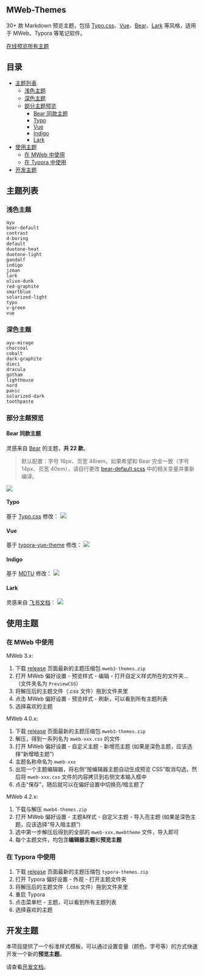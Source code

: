 ## MWeb-Themes

30+ 款 Markdown 预览主题，包括 [Typo.css](#typo)、[Vue](#vue)、[Bear](#bear-同款主题)、[Lark](#lark) 等风格，适用于 MWeb、Typora 等笔记软件。

[在线预览所有主题](https://imageslr.github.io/mweb-themes)

## 目录
- [主题列表](#主题列表)
  - [浅色主题](#浅色主题)
  - [深色主题](#深色主题)
  - [部分主题预览](#部分主题预览)
    - [Bear 同款主题](#bear-同款主题)
    - [Typo](#typo)
    - [Vue](#vue)
    - [Indigo](#indigo)
    - [Lark](#lark)
- [使用主题](#使用主题)
  - [在 MWeb 中使用](#在-mweb-中使用)
  - [在 Typora 中使用](#在-typora-中使用)
- [开发主题](#开发主题)

## 主题列表

### 浅色主题

```
ayu
bear-default
contrast
d-boring
default
duotone-heat
duotone-light
gandalf
indigo
jzman
lark
olive-dunk
red-graphite
smartblue
solarized-light
typo
v-green
vue
```

### 深色主题

```
ayu-mirage
charcoal
cobalt
dark-graphite
dieci
dracula
gotham
lighthouse
nord
panic
solarized-dark
toothpaste
```

### 部分主题预览

#### Bear 同款主题
灵感来自 [Bear](https://bear.app/cn/faq/Themes/About%20free%20and%20Pro%20themes%20in%20Bear/) 的主题，**共 22 款**。

> 默认配置：字号 16px、页宽 46rem。如果希望和 Bear 完全一致（字号 14px、页宽 40em），请自行更改 [bear-default.scss](src/themes/variables/bear-default.scss) 中的相关变量并重新编译。

![](media/bear-preview.png)

<!-- ##### Red Graphite -->
<!-- ![](media/05-18-15-06-51.png) -->

<!-- ##### Ayu Mirage
![](media/05-17-17-16-48.png) -->

<!-- ##### Dark Graphite -->

<!-- ![](media/g05-17-17-15-25.png) -->
<!-- ![](media/05-17-17-15-43.png) -->

#### Typo
基于 [Typo.css](https://github.com/sofish/Typo.css) 修改：
![](media/15732860467431.jpg)
<!-- ![](media/15732860638359.jpg) -->

#### Vue
基于 [typora-vue-theme](https://github.com/blinkfox/typora-vue-theme) 修改：
![](media/15732858925836.jpg)
<!-- ![](media/15732859445415.jpg) -->

#### Indigo
基于 [MDTU](https://markdown.devtool.tech/app) 修改：
![](media/05-13-12-47-13.png)
<!-- ![](media/05-13-12-47-40.png)
![](media/05-13-12-47-50.png) -->

#### Lark
灵感来自 [飞书文档](https://docs.feishu.cn/docs)：
![](media/06-22-15-56-21.png)

<!-- ### SmartBlue

基于 [smartblue](https://github.com/cumt-robin/juejin-markdown-theme-smart-blue) 修改：
![](media/05-13-12-46-21.png)
![](media/05-13-12-46-46.png) -->

<!-- ### Jzman
基于 [jzman](https://github.com/jzmanu/juejin-markdown-theme-jzman) 修改：
![](media/05-13-12-45-24.png)
![](media/05-13-12-45-54.png) -->

<!-- ### V-Green
基于 [v-green](https://github.com/DawnLck/juejin-markdown-theme-v-green) 修改：
![](media/05-13-18-47-44.png)
![](media/05-13-18-48-12.png) -->


## 使用主题

### 在 MWeb 中使用

MWeb 3.x:
1. 下载 [release](https://github.com/imageslr/mweb-themes/releases) 页面最新的主题压缩包 `mweb3-themes.zip`
2. 打开 MWeb 偏好设置 - 预览样式 - 编辑 - 打开自定义样式所在的文件夹...（文件夹名为 `PreviewCSS`）
3. 将解压后的主题文件（.css 文件）拖到文件夹里
4. 点击 MWeb 偏好设置 - 预览样式 - 刷新，可以看到所有主题列表
5. 选择喜欢的主题

MWeb 4.0.x:
1. 下载 [release](https://github.com/imageslr/mweb-themes/releases) 页面最新的主题压缩包 `mweb3-themes.zip`
2. 解压，得到一系列名为 `mweb-xxx.css` 的文件
3. 打开 MWeb 偏好设置 - 自定义主题 - 新增亮主题 (如果是深色主题，应该选择“新增暗主题”)
4. 主题名称命名为 `mweb-xxx`
5. 出现一个主题编辑器，将右侧“按编辑器主题自动生成预览 CSS”取消勾选，然后将 `mweb-xxx.css` 文件的内容拷贝到右侧文本输入框中
6. 点击“保存”，随后就可以在偏好设置中切换亮/暗主题了

MWeb 4.2.x:
1. 下载与解压 `mweb4-themes.zip`
2. 打开 MWeb 偏好设置 - 主题&样式 - 自定义主题 - 导入亮主题 (如果是深色主题，应该选择“导入暗主题”) 
3. 选中第一步解压后得到的全部的 `mweb-xxx.mwebtheme` 文件，导入即可
4. 每个主题文件，均包含**编辑器主题**和**预览主题**

### 在 Typora 中使用

1. 下载 [release](https://github.com/imageslr/mweb-themes/releases) 页面最新的主题压缩包 `typora-themes.zip`
2. 打开 Typora 偏好设置 - 外观 - 打开主题文件夹
3. 将解压后的主题文件（.css 文件）拖到文件夹里
4. 重启 Typora
5. 点击菜单栏 - 主题，可以看到所有主题列表
6. 选择喜欢的主题

## 开发主题

本项目提供了一个标准样式模板，可以通过设置变量（颜色、字号等）的方式快速开发一个新的**预览主题**。

请查看[开发文档](develop.md)。